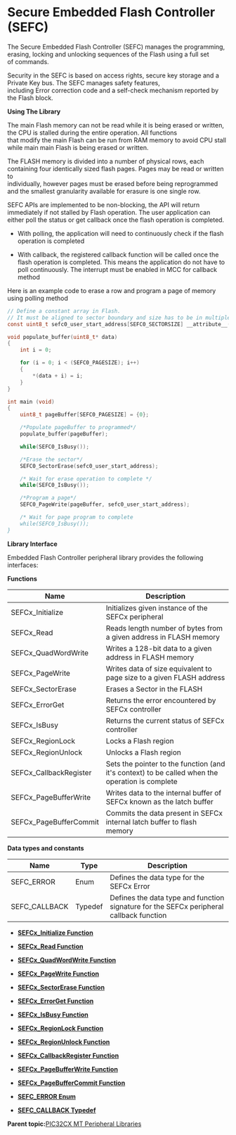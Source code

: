 # Secure Embedded Flash Controller \(SEFC\)

The Secure Embedded Flash Controller \(SEFC\) manages the programming, erasing, locking and unlocking sequences of the Flash using a full set<br />of commands.

Security in the SEFC is based on access rights, secure key storage and a Private Key bus. The SEFC manages safety features,<br />including Error correction code and a self-check mechanism reported by the Flash block.

**Using The Library**

The main Flash memory can not be read while it is being erased or written, the CPU is stalled during the entire operation. All functions<br />that modify the main Flash can be run from RAM memory to avoid CPU stall while main main Flash is being erased or written.

The FLASH memory is divided into a number of physical rows, each containing four identically sized flash pages. Pages may be read or written to<br />individually, however pages must be erased before being reprogrammed and the smallest granularity available for erasure is one single row.

SEFC APIs are implemented to be non-blocking, the API will return immediately if not stalled by Flash operation. The user application can<br />either poll the status or get callback once the flash operation is completed.

-   With polling, the application will need to continuously check if the flash operation is completed

-   With callback, the registered callback function will be called once the flash operation is completed. This means the application do not have to poll continuously. The interrupt must be enabled in MCC for callback method


Here is an example code to erase a row and program a page of memory using polling method

```c
// Define a constant array in Flash.
// It must be aligned to sector boundary and size has to be in multiple of sectors
const uint8_t sefc0_user_start_address[SEFC0_SECTORSIZE] __attribute__((aligned(SEFC0_SECTORSIZE),keep,externally_visible,space(prog)))= {0};

void populate_buffer(uint8_t* data)
{
    int i = 0;

    for (i = 0; i < (SEFC0_PAGESIZE); i++)
    {
        *(data + i) = i;
    }
}

int main (void)
{
    uint8_t pageBuffer[SEFC0_PAGESIZE] = {0};

    /*Populate pageBuffer to programmed*/
    populate_buffer(pageBuffer);

    while(SEFC0_IsBusy());

    /*Erase the sector*/
    SEFC0_SectorErase(sefc0_user_start_address);

    /* Wait for erase operation to complete */
    while(SEFC0_IsBusy());

    /*Program a page*/
    SEFC0_PageWrite(pageBuffer, sefc0_user_start_address);

    /* Wait for page program to complete
    while(SEFC0_IsBusy());
}
```

**Library Interface**

Embedded Flash Controller peripheral library provides the following interfaces:

**Functions**

|Name|Description|
|----|-----------|
|SEFCx\_Initialize|Initializes given instance of the SEFCx peripheral|
|SEFCx\_Read|Reads length number of bytes from a given address in FLASH memory|
|SEFCx\_QuadWordWrite|Writes a 128-bit data to a given address in FLASH memory|
|SEFCx\_PageWrite|Writes data of size equivalent to page size to a given FLASH address|
|SEFCx\_SectorErase|Erases a Sector in the FLASH|
|SEFCx\_ErrorGet|Returns the error encountered by SEFCx controller|
|SEFCx\_IsBusy|Returns the current status of SEFCx controller|
|SEFCx\_RegionLock|Locks a Flash region|
|SEFCx\_RegionUnlock|Unlocks a Flash region|
|SEFCx\_CallbackRegister|Sets the pointer to the function \(and it's context\) to be called when the operation is complete|
|SEFCx\_PageBufferWrite|Writes data to the internal buffer of SEFCx known as the latch buffer|
|SEFCx\_PageBufferCommit|Commits the data present in SEFCx internal latch buffer to flash memory|

**Data types and constants**

|Name|Type|Description|
|----|----|-----------|
|SEFC\_ERROR|Enum|Defines the data type for the SEFCx Error|
|SEFC\_CALLBACK|Typedef|Defines the data type and function signature for the SEFCx peripheral callback function|

-   **[SEFCx\_Initialize Function](GUID-7EA3D790-26E9-448B-81E8-5459D1B333A1.md)**  

-   **[SEFCx\_Read Function](GUID-F180A9D2-DE0B-41B6-9686-32DC2BF3677C.md)**  

-   **[SEFCx\_QuadWordWrite Function](GUID-B9EC27E8-07FB-4AC3-9557-8D455CDD3193.md)**  

-   **[SEFCx\_PageWrite Function](GUID-543CF65F-9A97-478A-B6D7-D83A15B63B29.md)**  

-   **[SEFCx\_SectorErase Function](GUID-2228F4FE-377C-499F-A2C3-23E7DCAE5448.md)**  

-   **[SEFCx\_ErrorGet Function](GUID-2DAC4C52-483F-48F7-B2BE-9A0526A0FB93.md)**  

-   **[SEFCx\_IsBusy Function](GUID-46450BCF-5D5E-4A44-87C0-4D6F7284E787.md)**  

-   **[SEFCx\_RegionLock Function](GUID-CF1695C1-7597-4A42-9E1D-D9D4F27FBFEF.md)**  

-   **[SEFCx\_RegionUnlock Function](GUID-095930B5-9C49-42E3-B78F-DAEE1548FE57.md)**  

-   **[SEFCx\_CallbackRegister Function](GUID-782DE019-130E-4AC2-9ECC-D43B5D85FA28.md)**  

-   **[SEFCx\_PageBufferWrite Function](GUID-7C459CA4-77EA-4811-BEBD-388127E092BD.md)**  

-   **[SEFCx\_PageBufferCommit Function](GUID-7E775B45-1F55-45FF-9C8A-D4E5A6ACADCF.md)**  

-   **[SEFC\_ERROR Enum](GUID-2A3A65B1-6C2D-4F37-835C-B8078A2444A0.md)**  

-   **[SEFC\_CALLBACK Typedef](GUID-673E972E-C3CB-4298-BAB6-A7514AE9624F.md)**  


**Parent topic:**[PIC32CX MT Peripheral Libraries](GUID-EEA7836F-956F-4526-BF85-CD488C4CE708.md)

